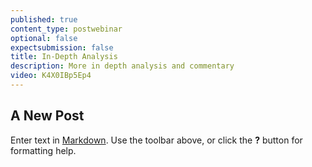 ```yaml
---
published: true
content_type: postwebinar
optional: false
expectsubmission: false
title: In-Depth Analysis
description: More in depth analysis and commentary
video: K4X0IBp5Ep4
---
```

## A New Post

Enter text in [Markdown](http://daringfireball.net/projects/markdown/). Use the toolbar above, or click the **?** button for formatting help.
